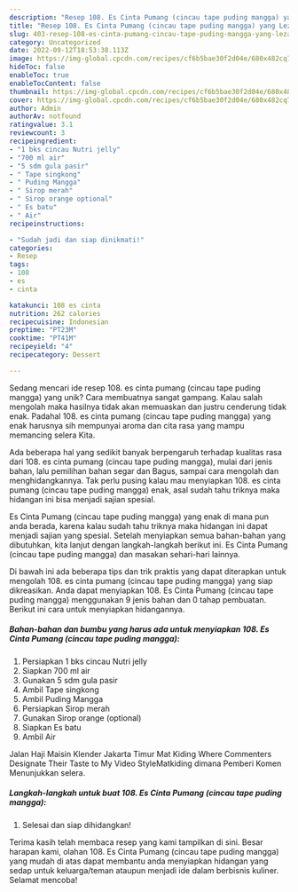 ```yaml
---
description: "Resep 108. Es Cinta Pumang (cincau tape puding mangga) yang Lezat Sekali"
title: "Resep 108. Es Cinta Pumang (cincau tape puding mangga) yang Lezat Sekali"
slug: 403-resep-108-es-cinta-pumang-cincau-tape-puding-mangga-yang-lezat-sekali
category: Uncategorized
date: 2022-09-12T18:53:38.113Z
image: https://img-global.cpcdn.com/recipes/cf6b5bae30f2d04e/680x482cq70/108-es-cinta-pumang-cincau-tape-puding-mangga-foto-resep-utama.jpg
hideToc: false
enableToc: true
enableTocContent: false
thumbnail: https://img-global.cpcdn.com/recipes/cf6b5bae30f2d04e/680x482cq70/108-es-cinta-pumang-cincau-tape-puding-mangga-foto-resep-utama.jpg
cover: https://img-global.cpcdn.com/recipes/cf6b5bae30f2d04e/680x482cq70/108-es-cinta-pumang-cincau-tape-puding-mangga-foto-resep-utama.jpg
author: Admin
authorAv: notfound
ratingvalue: 3.1
reviewcount: 3
recipeingredient:
- "1 bks cincau Nutri jelly"
- "700 ml air"
- "5 sdm gula pasir"
- " Tape singkong"
- " Puding Mangga"
- " Sirop merah"
- " Sirop orange optional"
- " Es batu"
- " Air"
recipeinstructions:

- "Sudah jadi dan siap dinikmati!"
categories:
- Resep
tags:
- 108
- es
- cinta

katakunci: 108 es cinta 
nutrition: 262 calories
recipecuisine: Indonesian
preptime: "PT23M"
cooktime: "PT41M"
recipeyield: "4"
recipecategory: Dessert

---
```





Sedang mencari ide resep 108. es cinta pumang (cincau tape puding mangga) yang unik? Cara membuatnya sangat gampang. Kalau salah mengolah maka hasilnya tidak akan memuaskan dan justru cenderung tidak enak. Padahal 108. es cinta pumang (cincau tape puding mangga) yang enak harusnya sih mempunyai aroma dan cita rasa yang mampu memancing selera Kita.





Ada beberapa hal yang sedikit banyak berpengaruh terhadap kualitas rasa dari 108. es cinta pumang (cincau tape puding mangga), mulai dari jenis bahan, lalu pemilihan bahan segar dan Bagus, sampai cara mengolah dan menghidangkannya. Tak perlu pusing kalau mau menyiapkan 108. es cinta pumang (cincau tape puding mangga) enak,      asal sudah tahu triknya maka hidangan ini bisa menjadi sajian spesial.














Es Cinta Pumang (cincau tape puding mangga) yang enak di mana pun anda berada, karena kalau sudah tahu triknya maka hidangan ini dapat menjadi sajian yang spesial. Setelah menyiapkan semua bahan-bahan yang dibutuhkan, kita lanjut dengan langkah-langkah berikut ini. Es Cinta Pumang (cincau tape puding mangga) dan masakan sehari-hari lainnya.






Di bawah ini ada beberapa tips dan trik praktis yang dapat diterapkan untuk mengolah 108. es cinta pumang (cincau tape puding mangga) yang siap dikreasikan. Anda dapat menyiapkan 108. Es Cinta Pumang (cincau tape puding mangga) menggunakan 9 jenis bahan dan 0 tahap pembuatan. Berikut ini cara untuk menyiapkan hidangannya.

<!--inarticleads1-->

##### Bahan-bahan dan bumbu yang harus ada untuk menyiapkan 108. Es Cinta Pumang (cincau tape puding mangga):

1. Persiapkan 1 bks cincau Nutri jelly
1. Siapkan 700 ml air
1. Gunakan 5 sdm gula pasir
1. Ambil  Tape singkong
1. Ambil  Puding Mangga
1. Persiapkan  Sirop merah
1. Gunakan  Sirop orange (optional)
1. Siapkan  Es batu
1. Ambil  Air


Jalan Haji Maisin Klender Jakarta Timur Mat Kiding Where Commenters Designate Their Taste to My Video StyleMatkiding dimana Pemberi Komen Menunjukkan selera. 

<!--inarticleads2-->

##### Langkah-langkah untuk buat 108. Es Cinta Pumang (cincau tape puding mangga):


1. Selesai dan siap dihidangkan!



Terima kasih telah membaca resep yang kami tampilkan di sini. Besar harapan kami, olahan 108. Es Cinta Pumang (cincau tape puding mangga) yang mudah di atas dapat membantu anda menyiapkan hidangan yang sedap untuk keluarga/teman ataupun menjadi ide dalam berbisnis kuliner. Selamat mencoba!
